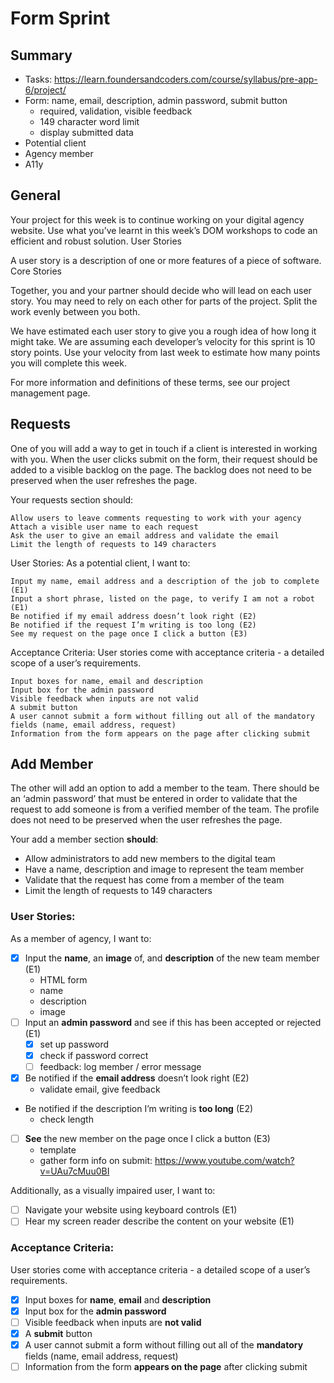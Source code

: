 # Form Sprint

## Summary

- Tasks: <https://learn.foundersandcoders.com/course/syllabus/pre-app-6/project/>
- Form: name, email, description, admin password, submit button
  - required, validation, visible feedback
  - 149 character word limit
  - display submitted data
- Potential client
- Agency member
- A11y

## General

Your project for this week is to continue working on your digital agency website.
Use what you’ve learnt in this week’s DOM workshops to code an efficient and robust solution.
User Stories

A user story is a description of one or more features of a piece of software.
Core Stories

Together, you and your partner should decide who will lead on each user story. You may need to rely on each other for parts of the project. Split the work evenly between you both.

We have estimated each user story to give you a rough idea of how long it might take. We are assuming each developer’s velocity for this sprint is 10 story points. Use your velocity from last week to estimate how many points you will complete this week.

For more information and definitions of these terms, see our project management page.

## Requests

One of you will add a way to get in touch if a client is interested in working with you. When the user clicks submit on the form, their request should be added to a visible backlog on the page. The backlog does not need to be preserved when the user refreshes the page.

Your requests section should:

    Allow users to leave comments requesting to work with your agency
    Attach a visible user name to each request
    Ask the user to give an email address and validate the email
    Limit the length of requests to 149 characters

User Stories:
As a potential client, I want to:

    Input my name, email address and a description of the job to complete (E1)
    Input a short phrase, listed on the page, to verify I am not a robot (E1)
    Be notified if my email address doesn’t look right (E2)
    Be notified if the request I’m writing is too long (E2)
    See my request on the page once I click a button (E3)

Acceptance Criteria:
User stories come with acceptance criteria - a detailed scope of a user’s requirements.

    Input boxes for name, email and description
    Input box for the admin password
    Visible feedback when inputs are not valid
    A submit button
    A user cannot submit a form without filling out all of the mandatory fields (name, email address, request)
    Information from the form appears on the page after clicking submit

## Add Member

The other will add an option to add a member to the team. There should be an ‘admin password’ that must be entered in order to validate that the request to add someone is from a verified member of the team. The profile does not need to be preserved when the user refreshes the page.

Your add a member section **should**:

- Allow administrators to add new members to the digital team
- Have a name, description and image to represent the team member
- Validate that the request has come from a member of the team
- Limit the length of requests to 149 characters

### User Stories:

As a member of agency, I want to:

- [x] Input the **name**, an **image** of, and **description** of the new team member (E1)
  - HTML form
  - name
  - description
  - image
- [ ] Input an **admin password** and see if this has been accepted or rejected (E1)
  - [x] set up password
  - [x] check if password correct
  - [ ] feedback: log member / error message
- [x] Be notified if the **email address** doesn’t look right (E2)
  - validate email, give feedback
- Be notified if the description I’m writing is **too long** (E2)
  - check length
- [ ] **See** the new member on the page once I click a button (E3)
  - template
  - gather form info on submit: <https://www.youtube.com/watch?v=UAu7cMuu0BI>

Additionally, as a visually impaired user, I want to:

- [ ] Navigate your website using keyboard controls (E1)
- [ ] Hear my screen reader describe the content on your website (E1)

### Acceptance Criteria:

User stories come with acceptance criteria - a detailed scope of a user’s requirements.

- [x] Input boxes for **name**, **email** and **description**
- [x] Input box for the **admin password**
- [ ] Visible feedback when inputs are **not valid**
- [x] A **submit** button
- [x] A user cannot submit a form without filling out all of the **mandatory** fields (name, email address, request)
- [ ] Information from the form **appears on the page** after clicking submit
